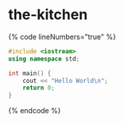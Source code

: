 # the-kitchen

{% code lineNumbers="true" %}
```cpp
#include <iostream>
using namespace std;

int main() {
    cout << "Hello World\n";
    return 0;
}
```
{% endcode %}
